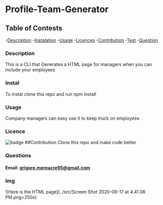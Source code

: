 # Profile-Team-Generator
## Table of Contests
  -[Description](#description)
  -[Instalation](#install)
  -[Usage](#usage)
  -[Licences](#licences)
  -[Contribution](#contribution)
  -[Test](#tests)
  -[Question](#questions)

  ### Description
   This is a CLI that Generates a HTML page for managers when you can include your employees
  ### Instal
  To instal clone this repo and run npm install
  ### Usage
   Company managers can easy use it to keep truck on employees
  ### Licence
  ![badge](https://img.shields.io/badge/License-$-blue.svg)
  ##Contribution
  Clone this repo and make code better
  
  ### Questions

     
  #### Email: grigore.mereacre95@gmail.com

  ### Img 
  ![Here is the HTML page](../src/Screen Shot 2020-06-17 at 4.41.06 PM.png=250x)